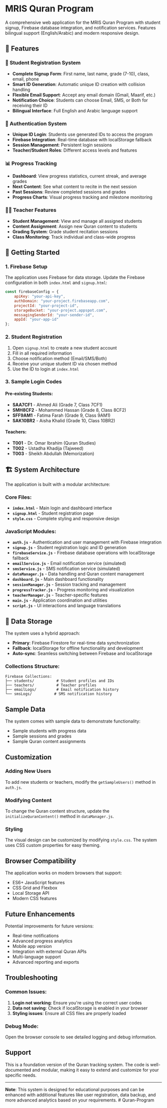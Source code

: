 # MRIS Quran Program

A comprehensive web application for the MRIS Quran Program with student signup, Firebase database integration, and notification services. Features bilingual support (English/Arabic) and modern responsive design.

## 🌟 Features

### 📝 Student Registration System
- **Complete Signup Form**: First name, last name, grade (7-10), class, email, phone
- **Smart ID Generation**: Automatic unique ID creation with collision handling
- **Flexible Email Support**: Accept any email domain (Gmail, Maarif, etc.)
- **Notification Choice**: Students can choose Email, SMS, or Both for receiving their ID
- **Bilingual Interface**: Full English and Arabic language support

### 🔐 Authentication System
- **Unique ID Login**: Students use generated IDs to access the program
- **Firebase Integration**: Real-time database with localStorage fallback
- **Session Management**: Persistent login sessions
- **Teacher/Student Roles**: Different access levels and features

### 📊 Progress Tracking
- **Dashboard**: View progress statistics, current streak, and average grades
- **Next Content**: See what content to recite in the next session
- **Past Sessions**: Review completed sessions and grades
- **Progress Charts**: Visual progress tracking and milestone monitoring

### 👨‍🏫 Teacher Features
- **Student Management**: View and manage all assigned students
- **Content Assignment**: Assign new Quran content to students
- **Grading System**: Grade student recitation sessions
- **Class Monitoring**: Track individual and class-wide progress

## 🚀 Getting Started

### 1. Firebase Setup
The application uses Firebase for data storage. Update the Firebase configuration in both `index.html` and `signup.html`:

```javascript
const firebaseConfig = {
    apiKey: "your-api-key",
    authDomain: "your-project.firebaseapp.com",
    projectId: "your-project-id",
    storageBucket: "your-project.appspot.com",
    messagingSenderId: "your-sender-id",
    appId: "your-app-id"
};
```

### 2. Student Registration
1. Open `signup.html` to create a new student account
2. Fill in all required information
3. Choose notification method (Email/SMS/Both)
4. Receive your unique student ID via chosen method
5. Use the ID to login at `index.html`

### 3. Sample Login Codes
#### Pre-existing Students:
- **SAA7CF1** - Ahmed Ali (Grade 7, Class 7CF1)
- **SMH8CF2** - Mohammed Hassan (Grade 8, Class 8CF2)
- **SFF9AM1** - Fatima Farah (Grade 9, Class 9AM1)
- **SAK10BR2** - Aisha Khalid (Grade 10, Class 10BR2)

#### Teachers:
- **T001** - Dr. Omar Ibrahim (Quran Studies)
- **T002** - Ustadha Khadija (Tajweed)
- **T003** - Sheikh Abdullah (Memorization)

## 🏗️ System Architecture

The application is built with a modular architecture:

### Core Files:
- **`index.html`** - Main login and dashboard interface
- **`signup.html`** - Student registration page
- **`style.css`** - Complete styling and responsive design

### JavaScript Modules:
- **`auth.js`** - Authentication and user management with Firebase integration
- **`signup.js`** - Student registration logic and ID generation
- **`firebaseService.js`** - Firebase database operations with localStorage fallback
- **`emailService.js`** - Email notification service (simulated)
- **`smsService.js`** - SMS notification service (simulated)
- **`dataManager.js`** - Data handling and Quran content management
- **`dashboard.js`** - Main dashboard functionality
- **`sessionManager.js`** - Session tracking and management
- **`progressTracker.js`** - Progress monitoring and visualization
- **`teacherManager.js`** - Teacher-specific features
- **`main.js`** - Application coordination and utilities
- **`script.js`** - UI interactions and language translations

## 💾 Data Storage

The system uses a hybrid approach:
- **Primary**: Firebase Firestore for real-time data synchronization
- **Fallback**: localStorage for offline functionality and development
- **Auto-sync**: Seamless switching between Firebase and localStorage

### Collections Structure:
```
Firebase Collections:
├── students/          # Student profiles and IDs
├── teachers/          # Teacher profiles
├── emailLogs/         # Email notification history
└── smsLogs/          # SMS notification history
```

## Sample Data

The system comes with sample data to demonstrate functionality:
- Sample students with progress data
- Sample sessions and grades
- Sample Quran content assignments

## Customization

### Adding New Users
To add new students or teachers, modify the `getSampleUsers()` method in `auth.js`.

### Modifying Content
To change the Quran content structure, update the `initializeQuranContent()` method in `dataManager.js`.

### Styling
The visual design can be customized by modifying `style.css`. The system uses CSS custom properties for easy theming.

## Browser Compatibility

The application works on modern browsers that support:
- ES6+ JavaScript features
- CSS Grid and Flexbox
- Local Storage API
- Modern CSS features

## Future Enhancements

Potential improvements for future versions:
- Real-time notifications
- Advanced progress analytics
- Mobile app version
- Integration with external Quran APIs
- Multi-language support
- Advanced reporting and exports

## Troubleshooting

### Common Issues:

1. **Login not working**: Ensure you're using the correct user codes
2. **Data not saving**: Check if localStorage is enabled in your browser
3. **Styling issues**: Ensure all CSS files are properly loaded

### Debug Mode:
Open the browser console to see detailed logging and debug information.

## Support

This is a foundation version of the Quran tracking system. The code is well-documented and modular, making it easy to extend and customize for your specific needs.

---

**Note**: This system is designed for educational purposes and can be enhanced with additional features like user registration, data backup, and more advanced analytics based on your requirements.
#   Q u r a n - P r o g r a m  
 